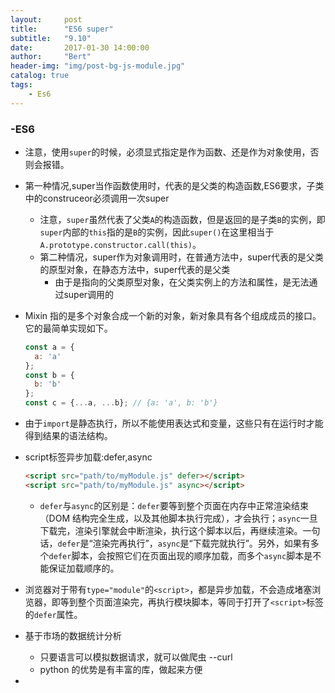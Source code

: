 ```yaml
---
layout:     post
title:      "ES6 super"
subtitle:   "9.10"
date:       2017-01-30 14:00:00
author:     "Bert"
header-img: "img/post-bg-js-module.jpg"
catalog: true
tags:
    - Es6
---
```

### -ES6

- 注意，使用`super`的时候，必须显式指定是作为函数、还是作为对象使用，否则会报错。
- 第一种情况,super当作函数使用时，代表的是父类的构造函数,ES6要求，子类中的construceor必须调用一次super
  - 注意，`super`虽然代表了父类`A`的构造函数，但是返回的是子类`B`的实例，即`super`内部的`this`指的是`B`的实例，因此`super()`在这里相当于`A.prototype.constructor.call(this)`。
  - 第二种情况，super作为对象调用时，在普通方法中，super代表的是父类的原型对象，在静态方法中，super代表的是父类
    - 由于是指向的父类原型对象，在父类实例上的方法和属性，是无法通过super调用的

- Mixin 指的是多个对象合成一个新的对象，新对象具有各个组成成员的接口。它的最简单实现如下。

  ```javascript
  const a = {
    a: 'a'
  };
  const b = {
    b: 'b'
  };
  const c = {...a, ...b}; // {a: 'a', b: 'b'}
  ```

- 由于`import`是静态执行，所以不能使用表达式和变量，这些只有在运行时才能得到结果的语法结构。

- script标签异步加载:defer,async

  ```html
  <script src="path/to/myModule.js" defer></script>
  <script src="path/to/myModule.js" async></script>
  ```

  - `defer`与`async`的区别是：`defer`要等到整个页面在内存中正常渲染结束（DOM 结构完全生成，以及其他脚本执行完成），才会执行；`async`一旦下载完，渲染引擎就会中断渲染，执行这个脚本以后，再继续渲染。一句话，`defer`是“渲染完再执行”，`async`是“下载完就执行”。另外，如果有多个`defer`脚本，会按照它们在页面出现的顺序加载，而多个`async`脚本是不能保证加载顺序的。

- 浏览器对于带有`type="module"`的`<script>`，都是异步加载，不会造成堵塞浏览器，即等到整个页面渲染完，再执行模块脚本，等同于打开了`<script>`标签的`defer`属性。


- 基于市场的数据统计分析
  - 只要语言可以模拟数据请求，就可以做爬虫 --curl
  - python 的优势是有丰富的库，做起来方便
- 